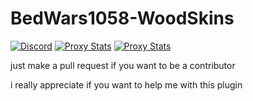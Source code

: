 # BedWars1058-WoodSkins
[![Discord](https://img.shields.io/discord/761320216377425951?logo=discord)](https://discord.gg/JyF42uRcMk)
[![Proxy Stats](https://img.shields.io/bstats/servers/12864?logo=minecraft&label=Servers)](https://discord.gg/JyF42uRcMk)
[![Proxy Stats](https://img.shields.io/bstats/players/12864?logo=minecraft&label=Players)](https://discord.gg/JyF42uRcMk)

just make a pull request if you want to be a contributor 

i really appreciate if you want to help me with this plugin 
